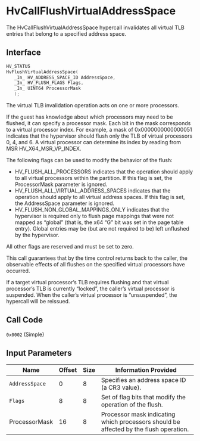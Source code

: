 # HvCallFlushVirtualAddressSpace

The HvCallFlushVirtualAddressSpace hypercall invalidates all virtual TLB entries that belong to a specified address space.

## Interface

 ```c
HV_STATUS
HvFlushVirtualAddressSpace(
    _In_ HV_ADDRESS_SPACE_ID AddressSpace,
    _In_ HV_FLUSH_FLAGS Flags,
    _In_ UINT64 ProcessorMask
    );
 ```

The virtual TLB invalidation operation acts on one or more processors.

If the guest has knowledge about which processors may need to be flushed, it can specify a processor mask. Each bit in the mask corresponds to a virtual processor index. For example, a mask of 0x0000000000000051 indicates that the hypervisor should flush only the TLB of virtual processors 0, 4, and 6. A virtual processor can determine its index by reading from MSR HV_X64_MSR_VP_INDEX.

The following flags can be used to modify the behavior of the flush:

- HV_FLUSH_ALL_PROCESSORS indicates that the operation should apply to all virtual processors within the partition. If this flag is set, the ProcessorMask parameter is ignored.
- HV_FLUSH_ALL_VIRTUAL_ADDRESS_SPACES indicates that the operation should apply to all virtual address spaces. If this flag is set, the AddressSpace parameter is ignored.
- HV_FLUSH_NON_GLOBAL_MAPPINGS_ONLY indicates that the hypervisor is required only to flush page mappings that were not mapped as “global” (that is, the x64 “G” bit was set in the page table entry). Global entries may be (but are not required to be) left unflushed by the hypervisor.

All other flags are reserved and must be set to zero.

This call guarantees that by the time control returns back to the caller, the observable effects of all flushes on the specified virtual processors have occurred.

If a target virtual processor’s TLB requires flushing and that virtual processor’s TLB is currently “locked”, the caller’s virtual processor is suspended. When the caller’s virtual processor is “unsuspended”, the hypercall will be reissued.

## Call Code
`0x0002` (Simple)

## Input Parameters

| Name                    | Offset     | Size     | Information Provided                      |
|-------------------------|------------|----------|-------------------------------------------|
| `AddressSpace`          | 0          | 8        | Specifies an address space ID (a CR3 value). |
| `Flags`                 | 8          | 8        | Set of flag bits that modify the operation of the flush. |
| ProcessorMask           | 16         | 8        | Processor mask indicating which processors should be affected by the flush operation. |
